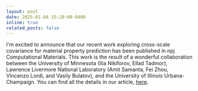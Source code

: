 ```yaml
---
layout: post
date: 2025-01-04 15:20:00-0400
inline: true
related_posts: false
---
```

I'm excited to announce that our recent work exploring cross-scale covariance for material property prediction has been published in npj Computational Materials. 
This work is the result of a wonderful collaboration between the University of Minnesota (Ilia Nikiforov, Ellad Tadmor), Lawrence Livermore National Laboratory (Amit Samanta, Fei Zhou, Vincenzo Lordi, and Vasily Bulatov), and the University of Illinois Urbana-Champaign.
You can find all the details in our article, [here](https://doi.org/10.1038/s41524-024-01453-w).
